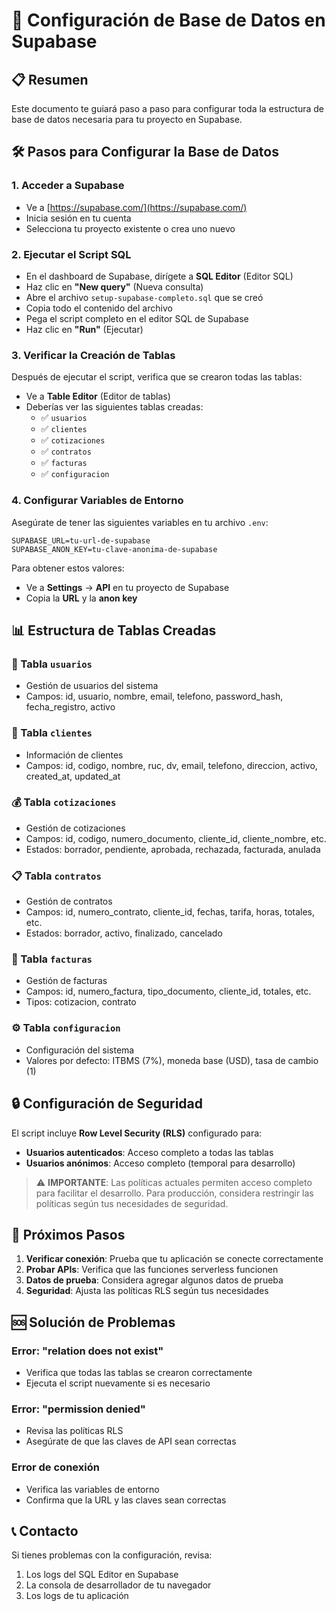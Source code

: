 # 🚀 Configuración de Base de Datos en Supabase

## 📋 Resumen

Este documento te guiará paso a paso para configurar toda la estructura de base de datos necesaria para tu proyecto en Supabase.

## 🛠️ Pasos para Configurar la Base de Datos

### 1. Acceder a Supabase
- Ve a [https://supabase.com/](https://supabase.com/)
- Inicia sesión en tu cuenta
- Selecciona tu proyecto existente o crea uno nuevo

### 2. Ejecutar el Script SQL
- En el dashboard de Supabase, dirígete a **SQL Editor** (Editor SQL)
- Haz clic en **"New query"** (Nueva consulta)
- Abre el archivo `setup-supabase-completo.sql` que se creó
- Copia todo el contenido del archivo
- Pega el script completo en el editor SQL de Supabase
- Haz clic en **"Run"** (Ejecutar)

### 3. Verificar la Creación de Tablas
Después de ejecutar el script, verifica que se crearon todas las tablas:
- Ve a **Table Editor** (Editor de tablas)
- Deberías ver las siguientes tablas creadas:
  - ✅ `usuarios`
  - ✅ `clientes`
  - ✅ `cotizaciones`
  - ✅ `contratos` 
  - ✅ `facturas`
  - ✅ `configuracion`

### 4. Configurar Variables de Entorno
Asegúrate de tener las siguientes variables en tu archivo `.env`:

```env
SUPABASE_URL=tu-url-de-supabase
SUPABASE_ANON_KEY=tu-clave-anonima-de-supabase
```

Para obtener estos valores:
- Ve a **Settings** → **API** en tu proyecto de Supabase
- Copia la **URL** y la **anon key**

## 📊 Estructura de Tablas Creadas

### 🔐 Tabla `usuarios`
- Gestión de usuarios del sistema
- Campos: id, usuario, nombre, email, telefono, password_hash, fecha_registro, activo

### 👥 Tabla `clientes`
- Información de clientes
- Campos: id, codigo, nombre, ruc, dv, email, telefono, direccion, activo, created_at, updated_at

### 💰 Tabla `cotizaciones`
- Gestión de cotizaciones
- Campos: id, codigo, numero_documento, cliente_id, cliente_nombre, etc.
- Estados: borrador, pendiente, aprobada, rechazada, facturada, anulada

### 📋 Tabla `contratos`
- Gestión de contratos
- Campos: id, numero_contrato, cliente_id, fechas, tarifa, horas, totales, etc.
- Estados: borrador, activo, finalizado, cancelado

### 🧾 Tabla `facturas`
- Gestión de facturas
- Campos: id, numero_factura, tipo_documento, cliente_id, totales, etc.
- Tipos: cotizacion, contrato

### ⚙️ Tabla `configuracion`
- Configuración del sistema
- Valores por defecto: ITBMS (7%), moneda base (USD), tasa de cambio (1)

## 🔒 Configuración de Seguridad

El script incluye **Row Level Security (RLS)** configurado para:
- **Usuarios autenticados**: Acceso completo a todas las tablas
- **Usuarios anónimos**: Acceso completo (temporal para desarrollo)

> ⚠️ **IMPORTANTE**: Las políticas actuales permiten acceso completo para facilitar el desarrollo. Para producción, considera restringir las políticas según tus necesidades de seguridad.

## 🚀 Próximos Pasos

1. **Verificar conexión**: Prueba que tu aplicación se conecte correctamente
2. **Probar APIs**: Verifica que las funciones serverless funcionen
3. **Datos de prueba**: Considera agregar algunos datos de prueba
4. **Seguridad**: Ajusta las políticas RLS según tus necesidades

## 🆘 Solución de Problemas

### Error: "relation does not exist"
- Verifica que todas las tablas se crearon correctamente
- Ejecuta el script nuevamente si es necesario

### Error: "permission denied"
- Revisa las políticas RLS
- Asegúrate de que las claves de API sean correctas

### Error de conexión
- Verifica las variables de entorno
- Confirma que la URL y las claves sean correctas

## 📞 Contacto

Si tienes problemas con la configuración, revisa:
1. Los logs del SQL Editor en Supabase
2. La consola de desarrollador de tu navegador
3. Los logs de tu aplicación 